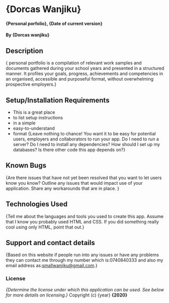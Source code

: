 # {Dorcas Wanjiku}
#### {Personal porfolio}, {Date of current version}
#### By **{Dorcas wanjiku}**
## Description
{ personal portfolio is a compilation of relevant work samples and documents gathered during your school years and presented in a structured manner. It profiles your goals, progress, achievements and competencies in an organised, accessible and purposeful format, without overwhelming prospective employers.}
## Setup/Installation Requirements
* This is a great place
* to list setup instructions
* in a simple
* easy-to-understand
* format
{Leave nothing to chance! You want it to be easy for potential users, employers and collaborators to run your app. Do I need to run a server? Do I need to install any dependencies? How should I set up my databases? Is there other code this app depends on?}
## Known Bugs
{Are there issues that have not yet been resolved that you want to let users know you know? Outline any issues that would impact use of your application. Share any workarounds that are in place. }
## Technologies Used
{Tell me about the languages and tools you used to create this app. Assume that I know you probably used HTML and CSS. If you did something really cool using only HTML, point that out.}
## Support and contact details
{Based on this website if people run into any issues or have any problems they can contact me through my number which is:0740840333 and also my email address as:smallwanjiku@gmail.com.}
### License
*{Determine the license under which this application can be used.  See below for more details on licensing.}*
Copyright (c) {year} **{2020}**
  